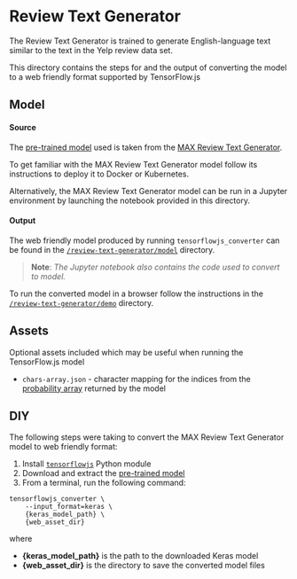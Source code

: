 # Review Text Generator

The Review Text Generator is trained to generate English-language text similar to the text in the Yelp review data set.

This directory contains the steps for and the output of converting the model to a web friendly format supported by TensorFlow.js


## Model

#### Source

The [pre-trained model](http://max-assets.s3-api.us-geo.objectstorage.softlayer.net/keras/generative_lang_model/generative_lang_model.h5) used is taken from the [MAX Review Text Generator](https://github.com/IBM/MAX-Review-Text-Generator).

To get familiar with the MAX Review Text Generator model follow its instructions to deploy it to Docker or Kubernetes.

Alternatively, the MAX Review Text Generator model can be run in a Jupyter environment by launching the notebook provided in this directory.

#### Output

The web friendly model produced by running `tensorflowjs_converter` can be found in the [`/review-text-generator/model`](https://github.com/vabarbosa/tfjs-model-playground/tree/master/review-text-generator/model) directory.

> **Note**: _The Jupyter notebook also contains the code used to convert to model._

To run the converted model in a browser follow the instructions in the [`/review-text-generator/demo`](https://github.com/vabarbosa/tfjs-model-playground/tree/master/review-text-generator/demo) directory.


## Assets

Optional assets included which may be useful when running the TensorFlow.js model

- `chars-array.json` - character mapping for the indices from the [probability array](https://github.com/IBM/MAX-Review-Text-Generator/blob/master/core/backend.py#L89) returned by the model


## DIY

The following steps were taking to convert the MAX Review Text Generator model to web friendly format:

1. Install [`tensorflowjs`](https://pypi.org/project/tensorflowjs) Python module
1. Download and extract the [pre-trained model](http://max-assets.s3-api.us-geo.objectstorage.softlayer.net/keras/generative_lang_model/generative_lang_model.h5)  
1. From a terminal, run the following command:  

```
tensorflowjs_converter \
    --input_format=keras \
    {keras_model_path} \
    {web_asset_dir}
```

where  

- **{keras\_model\_path}** is the path to the downloaded Keras model
- **{web\_asset\_dir}** is the directory to save the converted model files
